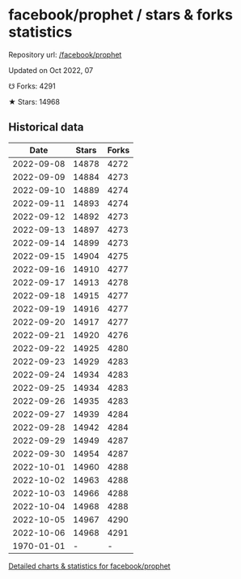 # facebook/prophet / stars & forks statistics

Repository url: [/facebook/prophet](https://github.com/facebook/prophet)

Updated on Oct 2022, 07

☋ Forks: 4291

★ Stars: 14968

## Historical data
| Date | Stars | Forks |
|------|-------|-------|
| 2022-09-08 | 14878 | 4272 | 
| 2022-09-09 | 14884 | 4273 | 
| 2022-09-10 | 14889 | 4274 | 
| 2022-09-11 | 14893 | 4274 | 
| 2022-09-12 | 14892 | 4273 | 
| 2022-09-13 | 14897 | 4273 | 
| 2022-09-14 | 14899 | 4273 | 
| 2022-09-15 | 14904 | 4275 | 
| 2022-09-16 | 14910 | 4277 | 
| 2022-09-17 | 14913 | 4278 | 
| 2022-09-18 | 14915 | 4277 | 
| 2022-09-19 | 14916 | 4277 | 
| 2022-09-20 | 14917 | 4277 | 
| 2022-09-21 | 14920 | 4276 | 
| 2022-09-22 | 14925 | 4280 | 
| 2022-09-23 | 14929 | 4283 | 
| 2022-09-24 | 14934 | 4283 | 
| 2022-09-25 | 14934 | 4283 | 
| 2022-09-26 | 14935 | 4283 | 
| 2022-09-27 | 14939 | 4284 | 
| 2022-09-28 | 14942 | 4284 | 
| 2022-09-29 | 14949 | 4287 | 
| 2022-09-30 | 14954 | 4287 | 
| 2022-10-01 | 14960 | 4288 | 
| 2022-10-02 | 14963 | 4288 | 
| 2022-10-03 | 14966 | 4288 | 
| 2022-10-04 | 14968 | 4288 | 
| 2022-10-05 | 14967 | 4290 | 
| 2022-10-06 | 14968 | 4291 | 
| 1970-01-01 | - | - | 


[Detailed charts & statistics for facebook/prophet](https://reviewgithub.com/rep/facebook/prophet)
